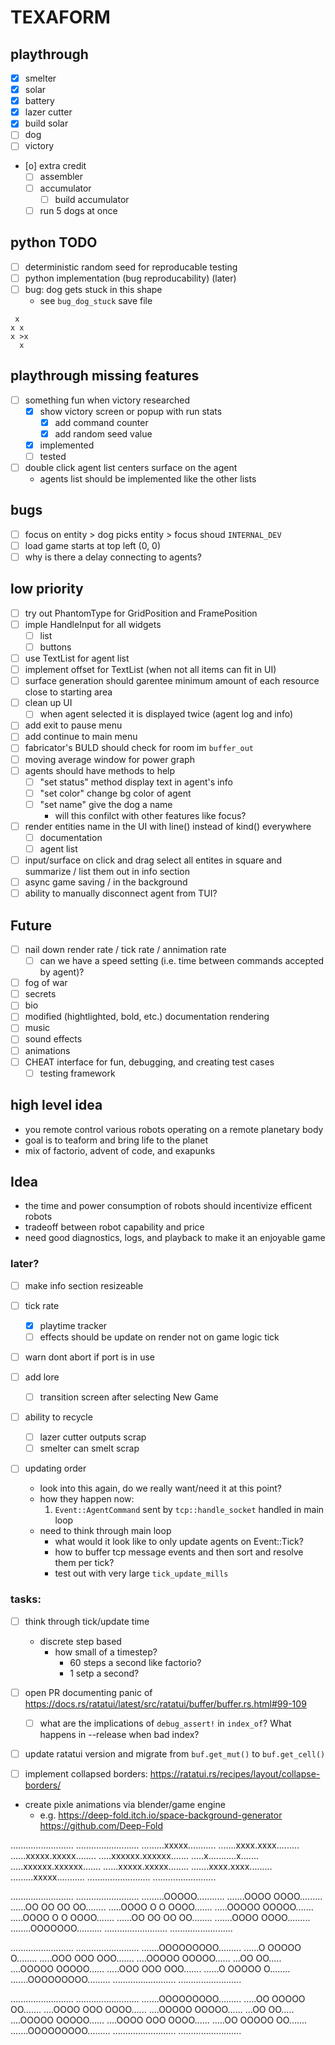 # TEXAFORM

## playthrough
- [x] smelter
- [x] solar
- [x] battery 
- [x] lazer cutter
- [x] build solar
- [ ] dog
- [ ] victory 
- [o] extra credit
  - [ ] assembler 
  - [ ] accumulator
    - [ ] build accumulator
  - [ ] run 5 dogs at once

## python TODO
- [ ] deterministic random seed for reproducable testing
- [ ] python implementation (bug reproducability) (later)
- [ ] bug: dog gets stuck in this shape
  - see `bug_dog_stuck` save file
```
 x
x x
x >x
  x
```

## playthrough missing features
- [ ] something fun when victory researched
  - [x] show victory screen or popup with run stats
    - [x] add command counter
    - [x] add random seed value
  - [x] implemented
  - [ ] tested
- [ ] double click agent list centers surface on the agent
  - agents list should be implemented like the other lists

## bugs
- [ ] focus on entity > dog picks entity > focus shoud `INTERNAL_DEV`
- [ ] load game starts at top left (0, 0)
- [ ] why is there a delay connecting to agents?

## low priority
- [ ] try out PhantomType for GridPosition and FramePosition
- [ ] imple HandleInput for all widgets
  - [ ] list
  - [ ] buttons
- [ ] use TextList for agent list
- [ ] implement offset for TextList (when not all items can fit in UI)
- [ ] surface generation should garentee minimum amount of each resource close to starting area
- [ ] clean up UI
  - [ ] when agent selected it is displayed twice (agent log and info)
- [ ] add exit to pause menu
- [ ] add continue to main menu
- [ ] fabricator's BULD should check for room im `buffer_out`
- [ ] moving average window for power graph
- [ ] agents should have methods to help
  - [ ] "set status" method display text in agent's info
  - [ ] "set color" change bg color of agent
  - [ ] "set name" give the dog a name
    - will this confilct with other features like focus?
- [ ] render entities name in the UI with line() instead of kind() everywhere
  - [ ] documentation
  - [ ] agent list
- [ ] input/surface on click and drag select all entites in square and summarize / list them out in info section
- [ ] async game saving / in the background
- [ ] ability to manually disconnect agent from TUI?

## Future
- [ ] nail down render rate / tick rate / annimation rate
  - [ ] can we have a speed setting (i.e. time between commands accepted by agent)?
- [ ] fog of war
- [ ] secrets
- [ ] bio
- [ ] modified (hightlighted, bold, etc.) documentation rendering 
- [ ] music
- [ ] sound effects 
- [ ] animations
- [ ] CHEAT interface for fun, debugging, and creating test cases
  - [ ] testing framework

## high level idea
* you remote control various robots operating on a remote planetary body
* goal is to teaform and bring life to the planet
* mix of factorio, advent of code, and exapunks

## Idea
* the time and power consumption of robots should incentivize efficent robots
* tradeoff between robot capability and price
* need good diagnostics, logs, and playback to make it an enjoyable game


### later?

- [ ] make info section resizeable

- [ ] tick rate
  - [x] playtime tracker
  - [ ] effects should be update on render not on game logic tick

- [ ] warn dont abort if port is in use

- [ ] add lore 
  - [ ] transition screen after selecting New Game

- [ ] ability to recycle
  - [ ] lazer cutter outputs scrap
  - [ ] smelter can smelt scrap

- [ ] updating order
  - look into this again, do we really want/need it at this point?
  - how they happen now:
    1. `Event::AgentCommand` sent by `tcp::handle_socket` handled in main loop
  - need to think through main loop
    - what would it look like to only update agents on Event::Tick?
    - how to buffer tcp message events and then sort and resolve them per tick?
    - test out with very large `tick_update_mills`


### tasks:
- [ ] think through tick/update time
  * discrete step based
    * how small of a timestep?
      * 60 steps a second like factorio?
      * 1 setp a second?


- [ ] open PR documenting panic of https://docs.rs/ratatui/latest/src/ratatui/buffer/buffer.rs.html#99-109
  - [ ] what are the implications of `debug_assert!` in `index_of`? What happens in --release when bad index?

- [ ] update ratatui version and migrate from `buf.get_mut()` to `buf.get_cell()`

- [ ] implement collapsed borders: https://ratatui.rs/recipes/layout/collapse-borders/

* create pixle animations via blender/game engine
  * e.g. https://deep-fold.itch.io/space-background-generator https://github.com/Deep-Fold


.........................
.........................
.........xxxxx...........
.......xxxx.xxxx.........
......xxxxx.xxxxx........
.....xxxxxx.xxxxxx.......
.....x...........x.......
.....xxxxxx.xxxxxx.......
......xxxxx.xxxxx........
.......xxxx.xxxx.........
.........xxxxx...........
.........................
.........................

.........................
.........................
.........OOOOO...........
.......OOOO OOOO.........
......OO OO OO OO........
.....OOOO O O OOOO.......
.....OOOOO   OOOOO.......
.....OOOO O O OOOO.......
......OO OO OO OO........
.......OOOO OOOO.........
........OOOOOOO..........
.........................
.........................

.........................
.........................
.......OOOOOOOOO.........
......O  OOOOO  O........
.....OOO  OOO  OOO.......
....OOOOO     OOOOO......
...OO             OO.....
....OOOOO     OOOOO......
.....OOO  OOO  OOO.......
......O  OOOOO  O........
.......OOOOOOOOO.........
.........................
.........................

.........................
.........................
.......OOOOOOOOO.........
.....OO  OOOOO  OO.......
....OOOO  OOO  OOOO......
....OOOOO     OOOOO......
...OO             OO.....
....OOOOO     OOOOO......
....OOOO  OOO  OOOO......
.....OO  OOOOO  OO.......
.......OOOOOOOOO.........
.........................
.........................
